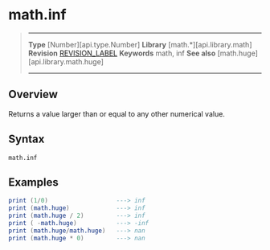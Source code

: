 # math.inf

> --------------------- ------------------------------------------------------------------------------------------
> __Type__              [Number][api.type.Number]
> __Library__           [math.*][api.library.math]
> __Revision__          [REVISION_LABEL](REVISION_URL)
> __Keywords__          math, inf
> __See also__          [math.huge][api.library.math.huge]
> --------------------- ------------------------------------------------------------------------------------------


## Overview

Returns a value larger than or equal to any other numerical value.

## Syntax

	math.inf

## Examples

``````lua
print (1/0)                   ---> inf
print (math.huge)             ---> inf
print (math.huge / 2)         ---> inf
print ( -math.huge)           ---> -inf
print (math.huge/math.huge)   ---> nan
print (math.huge * 0)         ---> nan
``````
